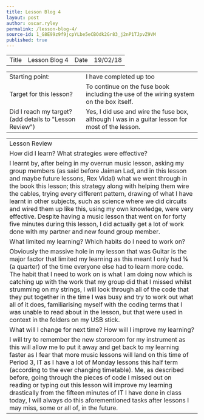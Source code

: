 ```yaml
---
title: Lesson Blog 4
layout: post
author: oscar.ryley
permalink: /lesson-blog-4/
source-id: 1_G8E99z9f9jcpYLbe5eCBOdk2Gr83_j2nP1TJpvZ9VM
published: true
---
```

<table>
  <tr>
    <td>Title</td>
    <td>Lesson Blog 4</td>
    <td>Date</td>
    <td>19/02/18</td>
  </tr>
</table>


<table>
  <tr>
    <td>Starting point:</td>
    <td>I have completed up too </td>
  </tr>
  <tr>
    <td>Target for this lesson?</td>
    <td>To continue on the fuse book including the use of the wiring system on the box itself.</td>
  </tr>
  <tr>
    <td>Did I reach my target? 
(add details to "Lesson Review")</td>
    <td> Yes, I did use and wire the fuse box, although I was in a guitar lesson for most of the lesson.</td>
  </tr>
</table>


<table>
  <tr>
    <td>Lesson Review</td>
  </tr>
  <tr>
    <td>How did I learn? What strategies were effective? </td>
  </tr>
  <tr>
    <td>I learnt by, after being in my overrun music lesson, asking my group members (as said before Jaiman Lad, and in this lesson and maybe future lessons, Rex Vidal) what we went through in the book this lesson; this strategy along with helping them wire the cables, trying every different pattern, drawing of what I have learnt in other subjects, such as science where we did circuits and wired them up like this, using my own knowledge, were very effective. Despite having a music lesson that went on for forty five minutes during this lesson, I did actually get a lot of work done with my partner and new found group member.</td>
  </tr>
  <tr>
    <td>What limited my learning? Which habits do I need to work on? </td>
  </tr>
  <tr>
    <td>Obviously the massive hole in my lesson that was Guitar is the major factor that limited my learning as this meant I only had ¼ (a quarter) of the time everyone else had to learn more code. The habit that I need to work on is what I am doing now which is catching up with the work that my group did that I missed whilst strumming on my strings, I will look through all of the code that they put together in the time I was busy and try to work out what all of it does, familiarising myself with the coding terms that I was unable to read about in the lesson, but that were used in context in the folders on my USB stick.</td>
  </tr>
  <tr>
    <td>What will I change for next time? How will I improve my learning?</td>
  </tr>
  <tr>
    <td>I will try to remember the new storeroom for my instrument as this will allow me to put it away and get back to my learning faster as I fear that more music lessons will land on this time of Period 3, IT as I have a lot of Monday lessons this half term (according to the ever changing timetable). Me, as described before, going through the pieces of code I missed out on reading  or typing out this lesson will improve my learning drastically from the fifteen minutes of IT I have done in class today, I will always do this aforementioned tasks after lessons I may miss, some or all of, in the future.</td>
  </tr>
</table>


